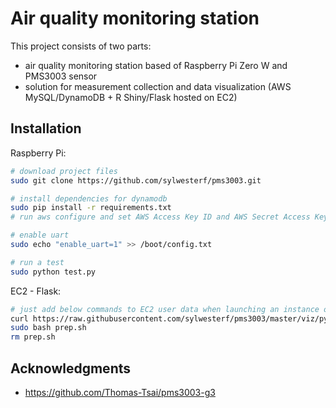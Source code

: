 # Air quality monitoring station 

This project consists of two parts:
- air quality monitoring station based of Raspberry Pi Zero W and PMS3003 sensor
- solution for measurement collection and data visualization (AWS MySQL/DynamoDB + R Shiny/Flask hosted on EC2)

## Installation

Raspberry Pi:

```sh
# download project files
sudo git clone https://github.com/sylwesterf/pms3003.git

# install dependencies for dynamodb
sudo pip install -r requirements.txt
# run aws configure and set AWS Access Key ID and AWS Secret Access Key

# enable uart
sudo echo "enable_uart=1" >> /boot/config.txt

# run a test
sudo python test.py
```

EC2 - Flask:

```sh
# just add below commands to EC2 user data when launching an instance or ssh into it and run it afterwards
curl https://raw.githubusercontent.com/sylwesterf/pms3003/master/viz/py/prep.sh -o prep.sh
sudo bash prep.sh
rm prep.sh
```

## Acknowledgments
- https://github.com/Thomas-Tsai/pms3003-g3
